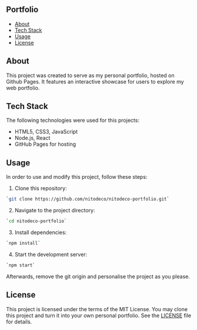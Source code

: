 ## Portfolio

- [About](#about)
- [Tech Stack](#tech-stack)
- [Usage](#usage)
- [License](#license)

## About
This project was created to serve as my personal portfolio, hosted on Github Pages. It features an interactive showcase for users to explore my web portfolio.

## Tech Stack
The following technologies were used for this projects:
- HTML5, CSS3, JavaScript
- Node.js, React
- GitHub Pages for hosting

## Usage
In order to use and modify this project, follow these steps:

1. Clone this repository: 
```bash
`git clone https://github.com/nitodeco/nitodeco-portfolio.git`
```
2. Navigate to the project directory: 
```bash
`cd nitodeco-portfolio`
```
3. Install dependencies: 
```bash
`npm install`
```
4. Start the development server: 
```bash
`npm start`
```

Afterwards, remove the git origin and personalise the project as you please.

## License
This project is licensed under the terms of the MIT License.
You may clone this project and turn it into your own personal portfolio. 
See the [LICENSE](LICENSE) file for details.
